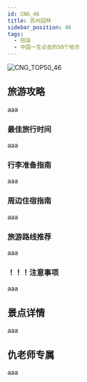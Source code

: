 ```yaml
---
id: CNG_46
title: 苏州园林
sidebar_position: 46
tags:
  - 拾柒
  - 中国一生必去的50个地方
---
```

![CNG_TOP50_46](/img/love/CNG_TOP50/46.png)

## 旅游攻略

aaa

### 最佳旅行时间

aaa

### 行李准备指南

aaa

### 周边住宿指南

aaa

### 旅游路线推荐

aaa

### ！！！注意事项

aaa

## 景点详情

aaa

## 仇老师专属

aaa
